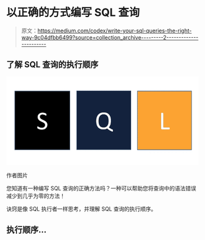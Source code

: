 # 以正确的方式编写 SQL 查询

> 原文：<https://medium.com/codex/write-your-sql-queries-the-right-way-9c04dfbb6499?source=collection_archive---------2----------------------->

## 了解 SQL 查询的执行顺序

![](img/a6eebd2aaafa22a2739520cbd9da6d82.png)

作者图片

您知道有一种编写 SQL 查询的正确方法吗？一种可以帮助您将查询中的语法错误减少到几乎为零的方法！

诀窍是像 SQL 执行者一样思考，并理解 SQL 查询的执行顺序。

## 执行顺序…